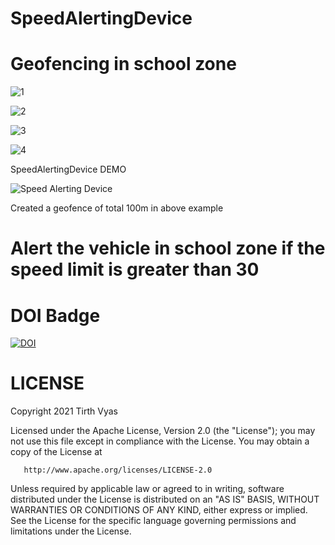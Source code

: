 # SpeedAlertingDevice

# Geofencing in school zone
![1](https://user-images.githubusercontent.com/40208647/107355254-398ce980-6af5-11eb-903c-fa46e9807179.PNG)

![2](https://user-images.githubusercontent.com/40208647/107355257-3b56ad00-6af5-11eb-82fc-f17770e0a1b2.PNG)

![3](https://user-images.githubusercontent.com/40208647/107355277-401b6100-6af5-11eb-8cd2-3f59d99d9c09.PNG)

![4](https://user-images.githubusercontent.com/40208647/107355285-41e52480-6af5-11eb-9efa-e9fb3fd61e7b.PNG)

SpeedAlertingDevice DEMO


![Speed Alerting Device](https://user-images.githubusercontent.com/40208647/107353236-d1d59f00-6af2-11eb-933c-cf69e7623122.gif)

Created a geofence of total 100m in above example

# Alert the vehicle in school zone if the speed limit is greater than 30

# DOI Badge

[![DOI](https://zenodo.org/badge/337370454.svg)](https://zenodo.org/badge/latestdoi/337370454)

# LICENSE

   Copyright 2021 Tirth Vyas

   Licensed under the Apache License, Version 2.0 (the "License");
   you may not use this file except in compliance with the License.
   You may obtain a copy of the License at

       http://www.apache.org/licenses/LICENSE-2.0

   Unless required by applicable law or agreed to in writing, software
   distributed under the License is distributed on an "AS IS" BASIS,
   WITHOUT WARRANTIES OR CONDITIONS OF ANY KIND, either express or implied.
   See the License for the specific language governing permissions and
   limitations under the License.
